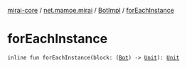 [mirai-core](../../index.md) / [net.mamoe.mirai](../index.md) / [BotImpl](index.md) / [forEachInstance](./for-each-instance.md)

# forEachInstance

`inline fun forEachInstance(block: (`[`Bot`](../-bot/index.md)`) -> `[`Unit`](https://kotlinlang.org/api/latest/jvm/stdlib/kotlin/-unit/index.html)`): `[`Unit`](https://kotlinlang.org/api/latest/jvm/stdlib/kotlin/-unit/index.html)